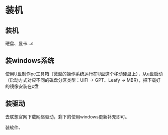 # 装机



## 装机

硬盘、显卡...s

## 装windows系统



使用U盘制作pe工具箱（微型的操作系统运行在U盘这个移动硬盘上），从u盘启动（启动方式对应不同的磁盘分区类型：UIFI -> GPT、Leafy -> MBR），把下载好的镜像安装在c盘



## 装驱动

去联想官网下载网络驱动，剩下的使用windows更新补充即可。



装软件、